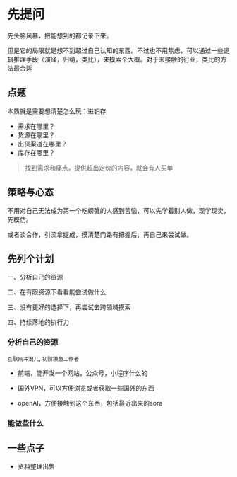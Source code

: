 # 先提问

先头脑风暴，把能想到的都记录下来。

但是它的局限就是想不到超过自己认知的东西。不过也不用焦虑，可以通过一些逻辑推理手段（演绎，归纳，类比），来摸索个大概。对于未接触的行业，类比的方法最合适

## 点题

本质就是需要想清楚怎么玩：进销存

- 需求在哪里？
- 货源在哪里？
- 出货渠道在哪里？
- 库存在哪里？

> 找到需求和痛点，提供超出定价的内容，就会有人买单

## 策略与心态

不用对自己无法成为第一个吃螃蟹的人感到苦恼，可以先学着别人做，现学现卖，先模仿。

或者谈合作，引流拿提成，摸清楚门路有把握后，再自己来尝试做。

## 先列个计划

一、分析自己的资源

二、在有限资源下看看能尝试做什么

三、没有更好的选择下，再尝试去跨领域摸索

四、持续落地的执行力

### 分析自己的资源

`互联网冲浪儿`, `初阶摸鱼工作者`

- 前端，能开发一个网站，公众号，小程序什么的

- 国外VPN，可以方便浏览或者获取一些国外的东西

- openAI，方便接触到这个东西，包括最近出来的sora

### 能做些什么

## 一些点子

- 资料整理出售
